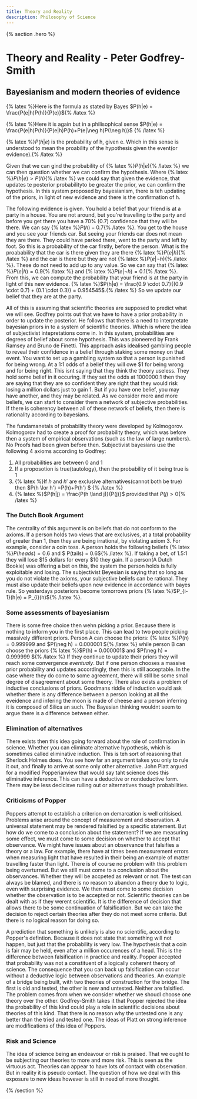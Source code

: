 ```yaml
---
title: Theory and Reality
description: Philosophy of Science
---
```


{% section .hero %}

# Theory and Reality - Peter Godfrey-Smith

## Bayesianism and modern theories of evidence
{% latex %}Here is the formula as stated by Bayes $P(h|e) = \frac{P(e|h)P(h)}{P(e)}${% /latex %}

{% latex %}Here it is again but in a philisophical sense $P(h|e) = \frac{P(e|h)P(h)}{P(e|h)P(h)+P(e|\neg h)P(\neg h)}$ {% /latex %}

{% latex %}$P(h|e)$ is the probability of h, given e. Which in this sense is understood to mean the proability of the hypothesis given the event(or evidence).{% /latex %}

Given that we can gind the probability of {% latex %}$P(h|e)${% /latex %} we can then question whether we can confirm the hypothesis. Where {% latex %}$P(h|e) > P(h)${% /latex %} we could say that given the evidence, that updates te posterior probabilityto be greater the prior, we can confirm the hypothesis. In this system proposed by bayesianism, there is teh updating of the priors, in light of new evidence and there is the confirmation of h.

The following evidence is given. You hold a belief that your friend is at a party in a house. You are not around, but you're travelling to the party and before you get there you have a 70% (0.7) confidence that they will be there. We can say {% latex %}$P(h) - 0.7${% /latex %}. You get to the house and you see your friends car. But seeing your friends car does not mean they are there. They could have parked there, went to the party and left by foot. So this is a probability of the car firstly, before the person. What is the proabability that the car is there given they are there {% latex %}$P(e|h)${% /latex %} and the car is there but they are not {% latex %}$P(e|\neg h)${% /latex %}. These do not need to add up to any value. So we can say that {% latex %}$P(e|h) = 0.9${% /latex %} and {% latex %}$P(e|\neg h) = 0.1${% /latex %}. From this, we can compute the probability that your friend is at the party in light of this new evidence. {% latex %}$P(h|e) = \frac{0.9 \cdot 0.7}{(0.9 \cdot 0.7) + (0.1 \cdot 0.3)} = 0.954545$.{% /latex %} So we update our belief that they are at the party.

All of this is assuming that scientific theories are supposed to predict what we will see. Godfrey points out that we have to have a prior probability in order to update the posterior. He follows that there is a need to interpretate bayesian priors in to a system of scientific theories. Which is where the idea of subjectivist intepretations come in. In this system, probabilities are degrees of belief about some hypothesis. This was pioneered by Frank Ramsey and Bruno de Finetti. This approach asks idealised gambling people to reveal their confidence in a belief through staking some money on that event. You want to set up a gambling system so that a person is punished for being wrong. At a 1:1 odds of a belief they will owe $1 for being wrong and for being right. This isnt saying that they think the theory useless. They hold some belief in it occuring. If they set the odds at 1000000:1 then they are saying that they are so confident they are right that they would risk losing a million dollars just to gain 1. But if you have one belief, you may have another, and they may be related. As we consider more and more beliefs, we can start to consider them a network of subjective probabilities. If there is coherency between all of these network of beliefs, then there is rationality according to bayesians.

The fundamanetals of probability theory were developed by Kolmogorov. Kolmogorov had to create a proof for probability theory, which was before then a system of empirical observations (such as the law of large numbers). No Proofs had been given before then. Subjectivist bayesians use the following 4 axioms according to Godfrey:
1. All probabilities are between 0 and 1
2. If a proposotion is true(tautology), then the probability of it being true is 1
3. {% latex %}If $h$ and $h'$ are exclusive alternatives(cannot both be true) then $P(h \lor h') =P(h)+P(h') $ {% /latex %}
4. {% latex %}$P(h|j) = \frac{P(h \land j)}{P(j)}$ provided that $P(j) > 0${% /latex %}

### The Dutch Book Argument
The centrality of this argument is on beliefs that do not conform to the axioms. If a person holds two views that are exclusives, at a total probability of greater than 1, then they are being irrational, by violating axiom 3. For example, consider a coin toss. A person holds the following beliefs {% latex %}$P(heads) = 0.6$ and $ P(tails) = 0.6${% /latex %}. If taking a bet, of 1.5:1 they will lose $15 dollars for every $10 they gain. If a person(A Dutch Bookie) was offering a bet on this, the system the person holds is fully exploitable and losing. The subjectivist Beyesian is saying that so long as you do not violate the axioms, your subjective beliefs can be rational. They must also update their beliefs upon new evidence in accordance with bayes rule. So yesterdays posteriors become tomorrows priors {% latex %}$P_{i-1}(h|e) = P_{i}(h)${% /latex %}.

### Some assessments of bayesianism
There is some free choice then wehn picking a prior. Because there is nothing to inform you in the first place. This can lead to two people picking massively different priors. Person A can choose the priors: {% latex %}$P(h) = 0.999999$ and $P(\neg h) = 0.000001 ${% /latex %} while person B can choose the priors {% latex %}$P(h) = 0.000001$ and $P(\neg h) = 0.999999 ${% /latex %} If they continue to update their priors they will reach some convergence *_eventualy_*. But if one person chooses a massive prior probability and updates accordingly, then this is still acceptable. In the case where they do come to some agreement, there will still be some small degree of disagreement about some theory. There also exists a problem of inductive conclusions of priors. Goodmans riddle of induction would ask whether there is any difference between a person looking at all the eveidence and infering the moon is made of cheese and a person inferring it is composed of Silica an such. The Bayesian thinking wouldnt seem to argue there is a difference between either.  

### Elimination of alternatives
There exists then this idea going forward about the role of confirmation in science. Whether you can eliminate alternative hypothesis, which is sometimes called eliminative induction. This is teh sort of reasoning that Sherlock Holmes does. You see how far an argument takes you only to rule it out, and finally to arrive at some only other alternative. John Platt argued for a modified Popperianview that would say taht science does this eliminative inference. This can have a deductive or nondeductive form. There may be less decicisve rulling out or alternatives though probabilities. 

### Criticisms of Popper
Poppers attempt to establish a criterion on demarcation is well critisised. Problems arise around the concept of measurement and observation. A universal statement may be rendered falsified by a specific statement. But how do we come to a conclusion about the statement? If we are measuring some effect, we must come to some decision on whether to accept that observance. We might have issues about an observance that falsifies a theory or a law. For example, there have at times been measurement errors when measuring light that have resulted in their being an example of matter travelling faster than light. There is of course no problem with this problem being overturned. But we still must come to a conclusion about the observances. Whether they will be accpeted as relevant or not. The test can always be blamed, and there is no reason to abandon a theory due to logic, even with surprising evidence. We then must come to some decision whether the observation is to be accepted or not. Scientific theories can be dealt with as if they werent scientific. It is the difference of decision that allows there to be some continuation of falsification. But we can take the decision to reject certain theories after they do not meet some criteria. But there is no logical reason for doing so.

A prediction that something is unlikely is also no scientific, according to Popper's defintion. Because it does not state that something will not happen, but just that the probability is very low. The hypothesis that a coin is fair may be held, even after a million occurences of a head. This is the difference between falsification in practice and reality. Popper accepted that probability was not a constituent of a logically coherent theory of science. The consequence that you can back up falsification can occur without a deductive logic between observations and theories. An example of a bridge being built, with two theories of construction for the bridge. The first is old and tested, the other is new and untested. Neither are falsified. The problem comes from when we consider whether we shoudl choose one theory over the other. Godfrey-Smith takes it that Popper rejected the idea tha probability of this kind could play a role in scientific decisions about theories of this kind. That there is no reason why the untested one is any better than the tried and tested one. The ideas of Platt on strong inference are modifications of this idea of Poppers.

### Risk and Science
The idea of science being an endeavour or risk is praised. That we ought to be subjecting our theories to more and more risk. This is seen as the virtuous act. Theories can appear to have lots of contact with observation. But in reality it is pseudo contact. The question of how we deal with this exposure to new ideas however is still in need of more thought.



{% /section  %}